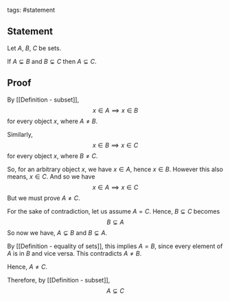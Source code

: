 tags: #statement 

## Statement

Let $A$, $B$, $C$ be sets.

If $A \subsetneq B$ and $B \subsetneq C$ then $A \subsetneq C$.

## Proof

By [[Definition - subset]],
$$x \in A \implies x \in B$$
for every object $x$, where $A \neq B$.

Similarly,
$$x \in B \implies x \in C$$
for every object $x$, where $B \neq C$.

So, for an arbitrary object $x$, we have $x \in A$, hence $x \in B$. However this also means, $x \in C$.
And so we have
$$x \in A \implies x \in C$$
But we must prove $A \neq C$.

For the sake of contradiction, let us assume $A = C$.
Hence, $B \subsetneq C$ becomes
$$B \subsetneq A$$
So now we have, $A \subsetneq B$ and $B \subsetneq A$. 

By [[Definition - equality of sets]], this implies $A = B$, since every element of $A$ is in $B$ and vice versa. This contradicts $A \neq B$.

Hence, $A \neq C$.

Therefore, by [[Definition - subset]],
$$A \subsetneq C$$
